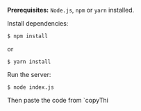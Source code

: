 **Prerequisites:** `Node.js`, `npm` or `yarn` installed.

Install dependencies:
```
$ npm install
```
or
```
$ yarn install
```
Run the server:
```
$ node index.js
```
Then paste the code from `copyThi

